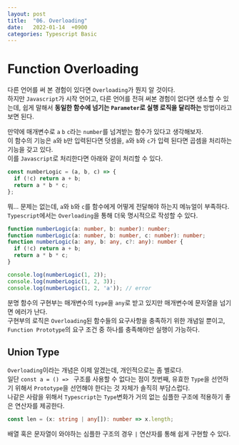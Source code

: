 ```yaml
---
layout: post
title:  "06. Overloading"
date:   2022-01-14  +0900
categories: Typescript Basic
---
```

# Function Overloading
다른 언어를 써 본 경험이 있다면 ```Overloading```가 뭔지 알 것이다.  
하지만 ```Javascript```가 시작 언어고, 다른 언어를 전혀 써본 경험이 없다면 생소할 수 있는데, 쉽게 말해서 **동일한 함수에 넘기는 ```Parameter```로 실행 로직을 달리하는** 방법이라고 보면 된다.

만약에 매개변수로 ```a``` ```b``` ```c```라는 ```number```를 넘겨받는 함수가 있다고 생각해보자.  
이 함수의 기능은 ```a```와 ```b```만 입력된다면 덧셈을, ```a```와 ```b```와 ```c```가 입력 된다면 곱셈을 처리하는 기능을 갖고 있다.  
이를 ```Javascript```로 처리한다면 아래와 같이 처리할 수 있다.
```javascript
const numberLogic = (a, b, c) => {
  if (!c) return a + b;
  return a * b * c;
};
```
뭐... 문제는 없는데, ```a```와 ```b```와 ```c```를 함수에게 어떻게 전달해야 하는지 메뉴얼이 부족하다.  
```Typescript```에서는 ```Overloading```을 통해 더욱 명시적으로 작성할 수 있다.
```typescript
function numberLogic(a: number, b: number): number;
function numberLogic(a: number, b: number, c: number): number;
function numberLogic(a: any, b: any, c?: any): number {
  if (!c) return a + b;
  return a * b * c;
}

console.log(numberLogic(1, 2));
console.log(numberLogic(1, 2, 3));
console.log(numberLogic(1, 2, 'a')); // error
```
분명 함수의 구현부는 매개변수의 ```type```을 ```any```로 받고 있지만 매개변수에 문자열을 넘기면 에러가 난다.  
구현부의 로직은 ```Overloading```된 함수들의 요구사항을 충족하기 위한 개념일 뿐이고, ```Function Prototype```의 요구 조건 중 하나를 충족해야만 실행이 가능하다.
## Union Type
```Overloading```이라는 개념은 이제 알겠는데, 개인적으로는 좀 별로다.  
일단 ```const a = () => ``` 구조를 사용할 수 없다는 점이 첫번째, 유효한 ```Type```을 선언하기 위해서 ```Prototype```을 선언해야 한다는 것 자체가 솔직히 부담스럽다.  
나같은 사람을 위해서 ```Typescript```는 ```Type```변화가 거의 없는 심플한 구조에 적용하기 좋은 연산자를 제공한다.
```typescript
const len = (x: string | any[]): number => x.length;
```
배열 혹은 문자열이 와야하는 심플한 구조의 경우 ```|``` 연산자를 통해 쉽게 구현할 수 있다.